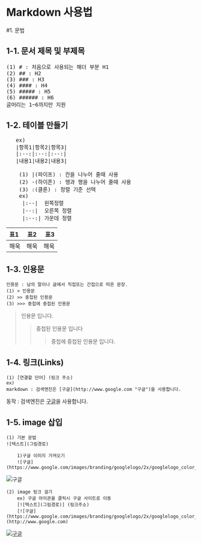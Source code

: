 Markdown 사용법
===============
#1. 문법

1-1. 문서 제목 및 부제목
-----------------------
<pre>
(1) # : 처음으로 사용되는 해더 부분 H1
(2) ## : H2
(3) ### : H3
(4) #### : H4
(5) ##### : H5
(6) ###### : H6
글머리는 1~6까지만 지원
</pre>

1-2. 테이블 만들기
---------------------
<pre>
   ex)
   |항목1|항목2|항목3|
   |:--:|:--:|:--:|
   |내용1|내용2|내용3|

    (1) |(파이프) : 칸을 나누어 줄때 사용
    (2) -(하이픈) : 행과 행을 나누어 줄때 사용
    (3) :(클론) : 정렬 기준 선택
    ex)
     |:--|  왼쪽정렬
     |--:|  오른쪽 정렬
     |:--:| 가운데 정렬
</pre>
|표1|표2|표3|
|:--|:--:|--:|
|해욱|해욱|해욱|

1-3. 인용문
-------------
    인용문 : 남의 말이나 글에서 직접또는 간접으로 따온 문장.
    (1) > 인용문
    (2) >> 중첩된 인용문
    (3) >>> 중첩에 중첩된 인용문
> 인용문 입니다.
>>중첩된 인용문 입니다
>>> 중첩에 중첩된 인용문 입니다.

1-4. 링크(Links)
------------------
    (1) [연결할 단어] (링크 주소)
    ex) 
    markdown : 검색엔진은 [구글](http://www.google.com "구글")을 사용합니다.

동작 : 검색엔진은 [구글](http://www.google.com "구글")을 사용합니다.

1-5. image 삽입
----------------
    (1) 기본 문법
    ![텍스트](그림경로)
    
        1)구글 이미지 가져오기
        ![구글](https://www.google.com/images/branding/googlelogo/2x/googlelogo_color_92x30dp.png)

![구글](https://www.google.com/images/branding/googlelogo/2x/googlelogo_color_92x30dp.png)


    (2) image 링크 걸기
        ex) 구글 아이콘을 클릭시 구글 사이트로 이동
        [![텍스트](그림경로)] (링크주소)
        [![구글](https://www.google.com/images/branding/googlelogo/2x/googlelogo_color_92x30dp.png)] (http://www.google.com)

[![구글](https://www.google.com/images/branding/googlelogo/2x/googlelogo_color_92x30dp.png)](http://www.google.com)

